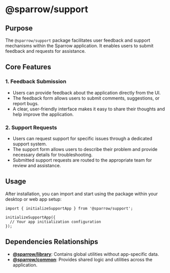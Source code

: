 # @sparrow/support

## Purpose

The `@sparrow/support` package facilitates user feedback and support mechanisms within the Sparrow application. It enables users to submit feedback and requests for assistance.

## Core Features

### 1. **Feedback Submission**
   - Users can provide feedback about the application directly from the UI.
   - The feedback form allows users to submit comments, suggestions, or report bugs.
   - A clear, user-friendly interface makes it easy to share their thoughts and help improve the application.

### 2. **Support Requests**
   - Users can request support for specific issues through a dedicated support system.
   - The support form allows users to describe their problem and provide necessary details for troubleshooting.
   - Submitted support requests are routed to the appropriate team for review and assistance.

## Usage
After installation, you can import and start using the package within your desktop or web app setup:

```
import { initializeSupportApp } from '@sparrow/support';

initializeSupportApp({
  // Your app initialization configuration
});
```
## Dependencies Relationships

- **[@sparrow/library](packages/library/README.md)**: Contains global utilities without app-specific data.
- **[@sparrow/common](packages/common/README.md)**: Provides shared logic and utilities across the application.
